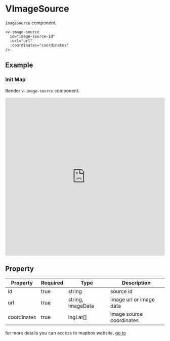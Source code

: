 # VImageSource

`ImageSource` component.

```
<v-image-source
  id="image-source-id"
  :url="url"
  :coordinates="coordinates"
/>
```

## Example

### Init Map

Render `v-image-source` component.

<iframe src="https://codesandbox.io/embed/vmap-examples-mnqjgn?fontsize=14&hidenavigation=1&initialpath=%2Fvsource%2Fvimagesource%2Fbasic&module=%2Fsrc%2Fviews%2Fvsource%2Fvimagesource%2FBasic.vue&theme=dark"
     style="width:100%; height:500px; border:0; border-radius: 4px; overflow:hidden;"
     title="vmap examples"
     allow="accelerometer; ambient-light-sensor; camera; encrypted-media; geolocation; gyroscope; hid; microphone; midi; payment; usb; vr; xr-spatial-tracking"
     sandbox="allow-forms allow-modals allow-popups allow-presentation allow-same-origin allow-scripts"
   ></iframe>

## Property

| Property    | Required | Type              | Description              |
| ----------- | -------- | ----------------- | ------------------------ |
| id          | true     | string            | source id                |
| url         | true     | string, ImageData | image url or image data  |
| coordinates | true     | lngLat[]          | image source coordinates |

for more details you can access to mapbox website, [go to](https://docs.mapbox.com/mapbox-gl-js/style-spec/sources/#image)
